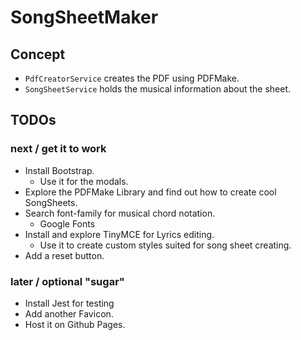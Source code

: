 # SongSheetMaker

## Concept

+ `PdfCreatorService` creates the PDF using PDFMake.
+ `SongSheetService` holds the musical information about the sheet. 

## TODOs
### next / get it to work
+ Install Bootstrap.
    - Use it for the modals.
+ Explore the PDFMake Library and find out how to create cool SongSheets.
+ Search font-family for musical chord notation.
    - Google Fonts
+ Install and explore TinyMCE for Lyrics editing.
    - Use it to create custom styles suited for song sheet creating.
+ Add a reset button.

### later / optional "sugar"
+ Install Jest for testing
+ Add another Favicon.
+ Host it on Github Pages.
